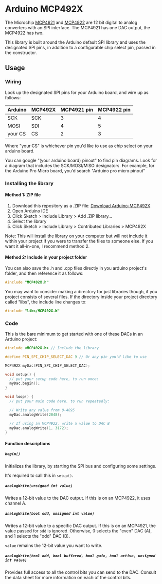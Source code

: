 # Arduino MCP492X

The Microchip [MCP4921](http://www.microchip.com/wwwproducts/en/en020398) and [MCP4922](http://www.microchip.com/wwwproducts/en/en020399) are 12 bit digital to analog converters with an SPI interface. The MCP4921 has one DAC output, the MCP4922 has two.

This library is built around the Arduino default SPI library and uses the designated SPI pins, in addition to a configurable chip select pin, passed in the constructor.

## Usage

### Wiring

Look up the designated SPI pins for your Arduino board, and wire up as follows:

| Arduino | MCP492X   | MCP4921 pin | MCP4922 pin |
|---------|-----------|-------------|-------------|
| SCK     | SCK       | 3           | 4           |
| MOSI    | SDI       | 4           | 5           |
| your CS | CS        | 2           | 3           |

Where "your CS" is whichever pin you'd like to use as chip select on your arduino board.

You can google "(your arduino board) pinout" to find pin diagrams. Look for a diagram that includes the SCK/MOSI/MISO designators. For example, for the Arduino Pro Micro board, you'd search "Arduino pro micro pinout"

### Installing the library

#### Method 1: ZIP file

1. Download this repository as a .ZIP file: [Download Arduino-MCP492X](https://github.com/michd/Arduino-MCP492X/archive/master.zip)
2. Open Arduino IDE
3. Click Sketch > Include Library > Add .ZIP library...
4. Select the library
5. Click Sketch > Include Library > Contributed Libraries > MCP492X

Note: This will install the library on your computer but will not include it within your project if you were to transfer the files to someone else. If you want it all-in-one, I recommend method 2.

#### Method 2: Include in your project folder

You can also save the .h and .cpp files directly in you arduino project's folder, and then reference it as follows:

```cpp
#include "MCP492X.h"
```

You may want to consider making a directory for just libraries though, if you project consists of several files. If the directory inside your project directory called "libs", the include line changes to:

```cpp
#include "libs/MCP492X.h"
```

### Code

This is the bare minimum to get started with one of these DACs in an Arduino project:

```cpp
#include <MCP492X.h> // Include the library

#define PIN_SPI_CHIP_SELECT_DAC 9 // Or any pin you'd like to use

MCP492X myDac(PIN_SPI_CHIP_SELECT_DAC);

void setup() {
  // put your setup code here, to run once:
  myDac.begin();
}

void loop() {
  // put your main code here, to run repeatedly:

  // Write any value from 0-4095
  myDac.analogWrite(2048);

  // If using an MCP4922, write a value to DAC B
  myDac.analogWrite(1, 3172);
}
```

#### Function descriptions

##### `begin()`

Initializes the library, by starting the SPI bus and configuring some settings.

It's required to call this in `setup()`.

##### `analogWrite(unsigned int value)`

Writes a 12-bit value to the DAC output. If this is on an MCP4922, it uses channel A.

##### `analogWrite(bool odd, unsigned int value)`

Writes a 12-bit value to a specific DAC output. If this is on an MCP4921, the value passed for `odd` is ignored. Otherwise, 0 selects the "even" DAC (A), and 1 selects the "odd" DAC (B).

`value` remains the 12-bit value you want to write.

##### `analogWrite(bool odd, bool buffered, bool gain, bool active, unsigned int value)`

Provides full access to all the control bits you can send to the DAC. Consult the data sheet for more information on each of the control bits.

